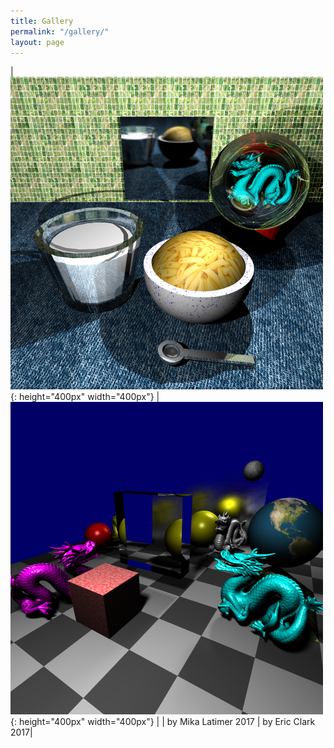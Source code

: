 ```yaml
---
title: Gallery
permalink: "/gallery/"
layout: page
---
```


| ![by Mika Latimer 2017](/assets/img/2017-mh.png){: height="400px" width="400px"} | ![by Eric Clark 2017](/assets/img/2017-ec.png){: height="400px" width="400px"}    |
| by Mika Latimer 2017 | by Eric Clark 2017|


